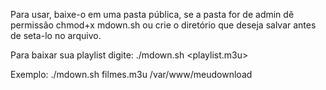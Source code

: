 Para usar, baixe-o em uma pasta pública, se a pasta for de admin dê permissão chmod+x mdown.sh 
ou crie o diretório que deseja salvar antes de seta-lo no arquivo.

Para baixar sua playlist digite:
./mdown.sh <playlist.m3u> <caminho para salvar>

Exemplo:
./mdown.sh filmes.m3u /var/www/meudownload
